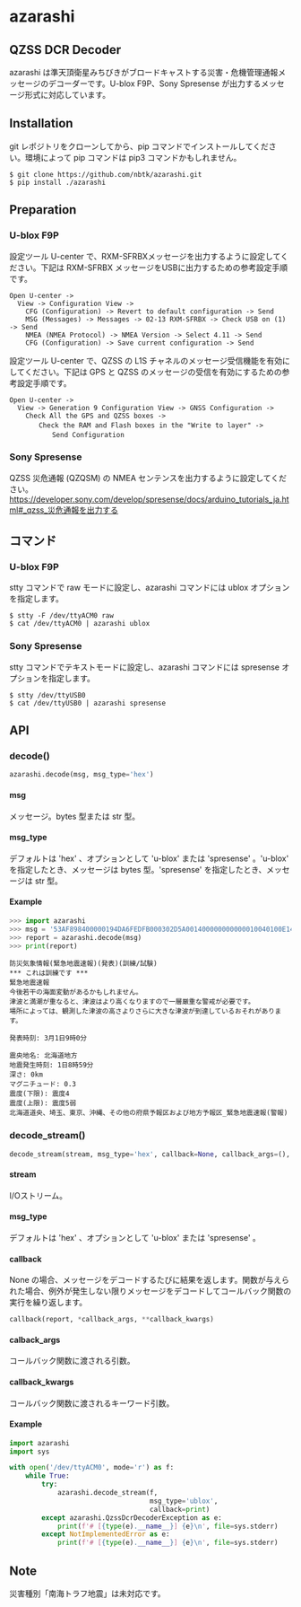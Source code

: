 # azarashi

## QZSS DCR Decoder
azarashi は準天頂衛星みちびきがブロードキャストする災害・危機管理通報メッセージのデコーダーです。U-blox F9P、Sony Spresense が出力するメッセージ形式に対応しています。

## Installation
git レポジトリをクローンしてから、pip コマンドでインストールしてください。環境によって pip コマンドは pip3 コマンドかもしれません。
```
$ git clone https://github.com/nbtk/azarashi.git
$ pip install ./azarashi
```

## Preparation
### U-blox F9P
設定ツール U-center で、RXM-SFRBXメッセージを出力するように設定してください。下記は RXM-SFRBX メッセージをUSBに出力するための参考設定手順です。
```
Open U-center ->
  View -> Configuration View ->
    CFG (Configuration) -> Revert to default configuration -> Send
    MSG (Messages) -> Messages -> 02-13 RXM-SFRBX -> Check USB on (1) -> Send
    NMEA (NMEA Protocol) -> NMEA Version -> Select 4.11 -> Send
    CFG (Configuration) -> Save current configuration -> Send
```
設定ツール U-center で、QZSS の L1S チャネルのメッセージ受信機能を有効にしてください。下記は GPS と QZSS のメッセージの受信を有効にするための参考設定手順です。
```
Open U-center ->
  View -> Generation 9 Configuration View -> GNSS Configuration ->
    Check All the GPS and QZSS boxes ->
  　　  Check the RAM and Flash boxes in the "Write to layer" ->
 　　　　   Send Configuration
```

### Sony Spresense
QZSS 災危通報 (QZQSM) の NMEA センテンスを出力するように設定してください。
https://developer.sony.com/develop/spresense/docs/arduino_tutorials_ja.html#_qzss_災危通報を出力する

## コマンド
### U-blox F9P
stty コマンドで raw モードに設定し、azarashi コマンドには ublox オプションを指定します。
```
$ stty -F /dev/ttyACM0 raw
$ cat /dev/ttyACM0 | azarashi ublox
```

### Sony Spresense
stty コマンドでテキストモードに設定し、azarashi コマンドには spresense オプションを指定します。
```
$ stty /dev/ttyUSB0
$ cat /dev/ttyUSB0 | azarashi spresense
```

## API
### decode()
```python
azarashi.decode(msg, msg_type='hex')
```
#### msg
メッセージ。bytes 型または str 型。
#### msg_type
デフォルトは 'hex' 、オプションとして 'u-blox' または 'spresense' 。'u-blox' を指定したとき、メッセージは bytes 型。'spresense' を指定したとき、メッセージは str 型。

#### Example
```python
>>> import azarashi
>>> msg = '53AF898400000194DA6FEDFB000302D5A001400000000000010040100E143EC'
>>> report = azarashi.decode(msg)
>>> print(report)
```
```
防災気象情報(緊急地震速報)(発表)(訓練/試験)
*** これは訓練です ***
緊急地震速報
今後若干の海面変動があるかもしれません。
津波と満潮が重なると、津波はより高くなりますので一層厳重な警戒が必要です。
場所によっては、観測した津波の高さよりさらに大きな津波が到達しているおそれがあります。

発表時刻: 3月1日9時0分

震央地名: 北海道地方
地震発生時刻: 1日8時59分
深さ: 0km
マグニチュード: 0.3
震度(下限): 震度4
震度(上限): 震度5弱
北海道道央、埼玉、東京、沖縄、その他の府県予報区および地方予報区_緊急地震速報(警報)
```

### decode_stream()
```python
decode_stream(stream, msg_type='hex', callback=None, callback_args=(), callback_kwargs={})
```

#### stream
I/Oストリーム。

#### msg_type
デフォルトは 'hex' 、オプションとして 'u-blox' または 'spresense' 。

#### callback
None の場合、メッセージをデコードするたびに結果を返します。関数が与えられた場合、例外が発生しない限りメッセージをデコードしてコールバック関数の実行を繰り返します。
```python
callback(report, *callback_args, **callback_kwargs)
```

#### calback_args
コールバック関数に渡される引数。

#### callback_kwargs
コールバック関数に渡されるキーワード引数。

#### Example
```python
import azarashi
import sys

with open('/dev/ttyACM0', mode='r') as f:
    while True:
        try:
            azarashi.decode_stream(f,
                                   msg_type='ublox',
                                   callback=print)
        except azarashi.QzssDcrDecoderException as e:
            print(f'# [{type(e).__name__}] {e}\n', file=sys.stderr)
        except NotImplementedError as e:
            print(f'# [{type(e).__name__}] {e}\n', file=sys.stderr)
```

## Note
災害種別「南海トラフ地震」は未対応です。
